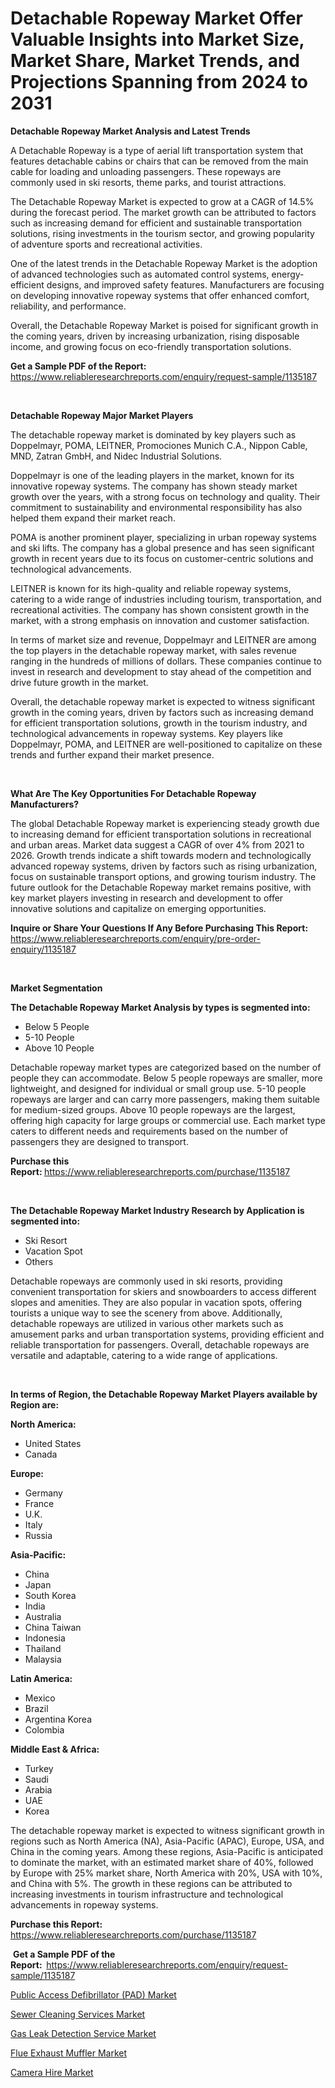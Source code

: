 <p><h1>Detachable Ropeway Market Offer Valuable Insights into Market Size, Market Share, Market Trends, and Projections Spanning from 2024 to 2031</h1></p><p><strong>Detachable Ropeway Market Analysis and Latest Trends</strong></p>
<p><p>A Detachable Ropeway is a type of aerial lift transportation system that features detachable cabins or chairs that can be removed from the main cable for loading and unloading passengers. These ropeways are commonly used in ski resorts, theme parks, and tourist attractions.</p><p>The Detachable Ropeway Market is expected to grow at a CAGR of 14.5% during the forecast period. The market growth can be attributed to factors such as increasing demand for efficient and sustainable transportation solutions, rising investments in the tourism sector, and growing popularity of adventure sports and recreational activities.</p><p>One of the latest trends in the Detachable Ropeway Market is the adoption of advanced technologies such as automated control systems, energy-efficient designs, and improved safety features. Manufacturers are focusing on developing innovative ropeway systems that offer enhanced comfort, reliability, and performance.</p><p>Overall, the Detachable Ropeway Market is poised for significant growth in the coming years, driven by increasing urbanization, rising disposable income, and growing focus on eco-friendly transportation solutions.</p></p>
<p><strong>Get a Sample PDF of the Report:&nbsp;</strong> <a href="https://www.reliableresearchreports.com/enquiry/request-sample/1135187">https://www.reliableresearchreports.com/enquiry/request-sample/1135187</a></p>
<p>&nbsp;</p>
<p><strong>Detachable Ropeway Major Market Players</strong></p>
<p><p>The detachable ropeway market is dominated by key players such as Doppelmayr, POMA, LEITNER, Promociones Munich C.A., Nippon Cable, MND, Zatran GmbH, and Nidec Industrial Solutions. </p><p>Doppelmayr is one of the leading players in the market, known for its innovative ropeway systems. The company has shown steady market growth over the years, with a strong focus on technology and quality. Their commitment to sustainability and environmental responsibility has also helped them expand their market reach.</p><p>POMA is another prominent player, specializing in urban ropeway systems and ski lifts. The company has a global presence and has seen significant growth in recent years due to its focus on customer-centric solutions and technological advancements.</p><p>LEITNER is known for its high-quality and reliable ropeway systems, catering to a wide range of industries including tourism, transportation, and recreational activities. The company has shown consistent growth in the market, with a strong emphasis on innovation and customer satisfaction.</p><p>In terms of market size and revenue, Doppelmayr and LEITNER are among the top players in the detachable ropeway market, with sales revenue ranging in the hundreds of millions of dollars. These companies continue to invest in research and development to stay ahead of the competition and drive future growth in the market.</p><p>Overall, the detachable ropeway market is expected to witness significant growth in the coming years, driven by factors such as increasing demand for efficient transportation solutions, growth in the tourism industry, and technological advancements in ropeway systems. Key players like Doppelmayr, POMA, and LEITNER are well-positioned to capitalize on these trends and further expand their market presence.</p></p>
<p>&nbsp;</p>
<p><strong>What Are The Key Opportunities For Detachable Ropeway Manufacturers?</strong></p>
<p><p>The global Detachable Ropeway market is experiencing steady growth due to increasing demand for efficient transportation solutions in recreational and urban areas. Market data suggest a CAGR of over 4% from 2021 to 2026. Growth trends indicate a shift towards modern and technologically advanced ropeway systems, driven by factors such as rising urbanization, focus on sustainable transport options, and growing tourism industry. The future outlook for the Detachable Ropeway market remains positive, with key market players investing in research and development to offer innovative solutions and capitalize on emerging opportunities.</p></p>
<p><strong>Inquire or Share Your Questions If Any Before Purchasing This Report:</strong> <a href="https://www.reliableresearchreports.com/enquiry/pre-order-enquiry/1135187">https://www.reliableresearchreports.com/enquiry/pre-order-enquiry/1135187</a></p>
<p>&nbsp;</p>
<p><strong>Market Segmentation</strong></p>
<p><strong>The Detachable Ropeway Market Analysis by types is segmented into:</strong></p>
<p><ul><li>Below 5 People</li><li>5-10 People</li><li>Above 10 People</li></ul></p>
<p><p>Detachable ropeway market types are categorized based on the number of people they can accommodate. Below 5 people ropeways are smaller, more lightweight, and designed for individual or small group use. 5-10 people ropeways are larger and can carry more passengers, making them suitable for medium-sized groups. Above 10 people ropeways are the largest, offering high capacity for large groups or commercial use. Each market type caters to different needs and requirements based on the number of passengers they are designed to transport.</p></p>
<p><strong>Purchase this Report:&nbsp;</strong><a href="https://www.reliableresearchreports.com/purchase/1135187">https://www.reliableresearchreports.com/purchase/1135187</a></p>
<p>&nbsp;</p>
<p><strong>The Detachable Ropeway Market Industry Research by Application is segmented into:</strong></p>
<p><ul><li>Ski Resort</li><li>Vacation Spot</li><li>Others</li></ul></p>
<p><p>Detachable ropeways are commonly used in ski resorts, providing convenient transportation for skiers and snowboarders to access different slopes and amenities. They are also popular in vacation spots, offering tourists a unique way to see the scenery from above. Additionally, detachable ropeways are utilized in various other markets such as amusement parks and urban transportation systems, providing efficient and reliable transportation for passengers. Overall, detachable ropeways are versatile and adaptable, catering to a wide range of applications.</p></p>
<p>&nbsp;</p>
<p><strong>In terms of Region, the Detachable Ropeway Market Players available by Region are:</strong></p>
<p>
    <p> <strong> North America: </strong>
        <ul>
            <li>United States</li>
            <li>Canada</li>
        </ul>
        </p> 
    <p> <strong> Europe: </strong>
        <ul>
            <li>Germany</li>
            <li>France</li>
            <li>U.K.</li>
            <li>Italy</li>
            <li>Russia</li>
        </ul>
        </p> 
    <p> <strong> Asia-Pacific: </strong>
        <ul>
            <li>China</li>
            <li>Japan</li>
            <li>South Korea</li>
            <li>India</li>
            <li>Australia</li>
            <li>China Taiwan</li>
            <li>Indonesia</li>
            <li>Thailand</li>
            <li>Malaysia</li>
        </ul>
        </p> 
    <p> <strong> Latin America: </strong>
        <ul>
            <li>Mexico</li>
            <li>Brazil</li>
            <li>Argentina Korea</li>
            <li>Colombia</li>
        </ul>
        </p> 
    <p> <strong> Middle East & Africa: </strong>
        <ul>
            <li>Turkey</li>
            <li>Saudi</li>
            <li>Arabia</li>
            <li>UAE</li>
            <li>Korea</li>
        </ul>
    </p>
    </p>
<p><p>The detachable ropeway market is expected to witness significant growth in regions such as North America (NA), Asia-Pacific (APAC), Europe, USA, and China in the coming years. Among these regions, Asia-Pacific is anticipated to dominate the market, with an estimated market share of 40%, followed by Europe with 25% market share, North America with 20%, USA with 10%, and China with 5%. The growth in these regions can be attributed to increasing investments in tourism infrastructure and technological advancements in ropeway systems.</p></p>
<p><strong>Purchase this Report: </strong><a href="https://www.reliableresearchreports.com/purchase/1135187">https://www.reliableresearchreports.com/purchase/1135187</a></p>
<p>&nbsp;<strong>Get a Sample PDF of the Report:&nbsp;&nbsp;</strong><a href="https://www.reliableresearchreports.com/enquiry/request-sample/1135187">https://www.reliableresearchreports.com/enquiry/request-sample/1135187</a></p>
<p><strong></strong></p>
<p><p><a href="https://github.com/mauripalmi/Market-Research-Report-List-2/blob/main/public-access-defibrillator-pad-market.md">Public Access Defibrillator (PAD) Market</a></p><p><a href="https://medium.com/@floyziemann8756/sewer-cleaning-services-market-size-cagr-trends-2024-2030-cad761da62d6">Sewer Cleaning Services Market</a></p><p><a href="https://medium.com/@floyziemann8756/gas-leak-detection-service-market-trends-forecast-and-competitive-analysis-to-2031-fa02d3a0b1b3">Gas Leak Detection Service Market</a></p><p><a href="https://github.com/gulaimolin/Market-Research-Report-List-3/blob/main/flue-exhaust-muffler-market.md">Flue Exhaust Muffler Market</a></p><p><a href="https://medium.com/@krithi.reportprime/camera-hire-market-the-key-to-successful-business-strategy-forecast-till-2031-58ff39581fdd">Camera Hire Market</a></p></p>